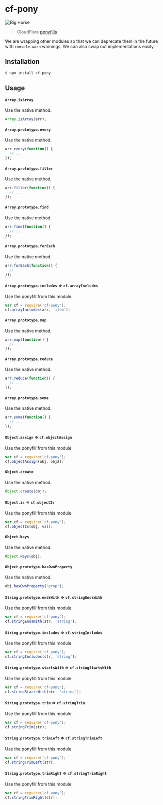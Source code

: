 # cf-pony

![Big Horse](http://i.imgur.com/1d2bwkn.png)

> CloudFlare [ponyfills](https://ponyfoo.com/articles/polyfills-or-ponyfills)

We are wrapping other modules so that we can deprecate them in the future with
`console.warn` warnings. We can also swap out implementations easily.

## Installation

```sh
$ npm install cf-pony
```

## Usage

#### `Array.isArray`

Use the native method.

```js
Array.isArray(arr);
```

#### `Array.prototype.every`

Use the native method.

```js
arr.every(function() {
  // ...
});
```

#### `Array.prototype.filter`

Use the native method.

```js
arr.filter(function() {
  // ...
});
```

#### `Array.prototype.find`

Use the native method.

```js
arr.find(function() {
  // ...
});
```

#### `Array.prototype.forEach`

Use the native method.

```js
arr.forEach(function() {
  // ...
});
```

#### `Array.prototype.includes` => `cf.arrayIncludes`

Use the ponyfill from this module.

```js
var cf = require('cf-pony');
cf.arrayIncludes(arr, 'item');
```

#### `Array.prototype.map`

Use the native method.

```js
arr.map(function() {
  // ...
});
```

#### `Array.prototype.reduce`

Use the native method.

```js
arr.reduce(function() {
  // ...
});
```

#### `Array.prototype.some`

Use the native method.

```js
arr.some(function() {
  // ...
});
```

#### `Object.assign` => `cf.objectAssign`

Use the ponyfill from this module.

```js
var cf = require('cf-pony');
cf.objectAssign(obj, obj2);
```

#### `Object.create`

Use the native method.

```js
Object.create(obj);
```

#### `Object.is` => `cf.objectIs`

Use the ponyfill from this module.

```js
var cf = require('cf-pony');
cf.objectIs(obj, val);
```

#### `Object.keys`

Use the native method.

```js
Object.keys(obj);
```

#### `Object.prototype.hasOwnProperty`

Use the native method.

```js
obj.hasOwnProperty('prop');
```

#### `String.prototype.endsWith` => `cf.stringEndsWith`

Use the ponyfill from this module.

```js
var cf = require('cf-pony');
cf.stringEndsWith(str, 'string');
```

#### `String.prototype.includes` => `cf.stringIncludes`

Use the ponyfill from this module.

```js
var cf = require('cf-pony');
cf.stringIncludes(str, 'string');
```

#### `String.prototype.startsWith` => `cf.stringStartsWith`

Use the ponyfill from this module.

```js
var cf = require('cf-pony');
cf.stringStartsWith(str, 'string');
```

#### `String.prototype.trim` => `cf.stringTrim`

Use the ponyfill from this module.

```js
var cf = require('cf-pony');
cf.stringTrim(str);
```

#### `String.prototype.trimLeft` => `cf.stringTrimLeft`

Use the ponyfill from this module.

```js
var cf = require('cf-pony');
cf.stringTrimLeft(str);
```

#### `String.prototype.trimRight` => `cf.stringTrimRight`

Use the ponyfill from this module.

```js
var cf = require('cf-pony');
cf.stringTrimRight(str);
```
